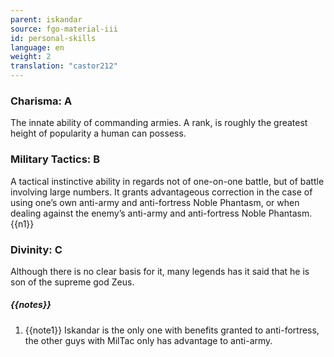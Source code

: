 ```yaml
---
parent: iskandar
source: fgo-material-iii
id: personal-skills
language: en
weight: 2
translation: "castor212"
---
```


### Charisma: A

The innate ability of commanding armies.
A rank, is roughly the greatest height of popularity a human can possess.

### Military Tactics: B

A tactical instinctive ability in regards not of one-on-one battle, but of battle involving large numbers.
It grants advantageous correction in the case of using one’s own anti-army and anti-fortress Noble Phantasm, or when dealing against the enemy’s anti-army and anti-fortress Noble Phantasm.{{n1}}

### Divinity: C

Although there is no clear basis for it, many legends has it said that he is son of the supreme god Zeus.

##### {{notes}}

1. {{note1}} Iskandar is the only one with benefits granted to anti-fortress, the other guys with MilTac only has advantage to anti-army.
